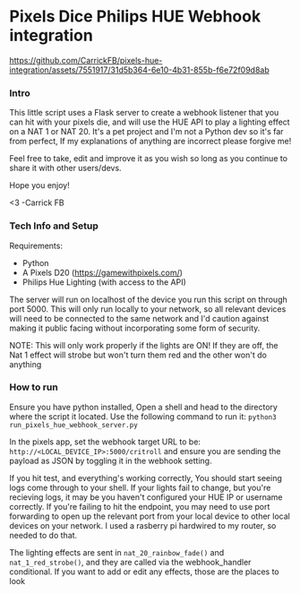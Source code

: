 # Pixels Dice Philips HUE Webhook integration

https://github.com/CarrickFB/pixels-hue-integration/assets/7551917/31d5b364-6e10-4b31-855b-f6e72f09d8ab


### Intro ###

This little script uses a Flask server to create a webhook listener that you can hit with your pixels die, and will use the HUE API
to play a lighting effect on a NAT 1 or NAT 20. 
It's a pet project and I'm not a Python dev so it's far from perfect, If my explanations of anything are incorrect please forgive me!

Feel free to take, edit and improve it as you wish so long as you continue
to share it with other users/devs. 

Hope you enjoy! 

<3 -Carrick FB

### Tech Info and Setup ###

Requirements: 
- Python
- A Pixels D20 (https://gamewithpixels.com/)
- Philips Hue Lighting (with access to the API)

The server will run on localhost of the device you run this script on through port 5000.
This will only run locally to your network, so all relevant devices will need to be connected to the same network and I'd caution against making
it public facing without incorporating some form of security.

NOTE: This will only work properly if the lights are ON! If they are off, the Nat 1 effect will strobe but won't turn them red and the other
won't do anything

### How to run ###

Ensure you have python installed, Open a shell and head to the directory where the script it located. Use the following command to run it:
```python3 run_pixels_hue_webhook_server.py```

In the pixels app, set the webhook target URL to be: ```http://<LOCAL_DEVICE_IP>:5000/critroll``` and ensure you are sending the payload as JSON by
toggling it in the webhook setting.

If you hit test, and everything's working correctly, You should start seeing logs come through to your shell. If your lights fail to change, but 
you're recieving logs, it may be you haven't configured your HUE IP or username correctly.
If you're failing to hit the endpoint, you may need to use port forwarding to open up the relevant port from your local device to other local devices
on your network. I used a rasberry pi hardwired to my router, so needed to do that. 

The lighting effects are sent in ```nat_20_rainbow_fade()``` and ```nat_1_red_strobe()```, and they are called via the webhook_handler conditional.
If you want to add or edit any effects, those are the places to look
